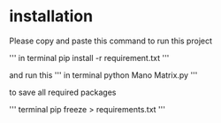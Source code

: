 # installation
Please copy and paste this command to run this project

'''
    in terminal
    pip install -r requirement.txt
'''

and run this
'''
    in terminal
    python Mano Matrix.py
'''

to save all required packages

'''
    terminal
    pip freeze > requirements.txt
'''

